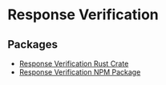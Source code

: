 # Response Verification

## Packages

- [Response Verification Rust Crate](./ic-response-verification-rs/README.md)
- [Response Verification NPM Package](./ic-response-verification-ts/README.md)
